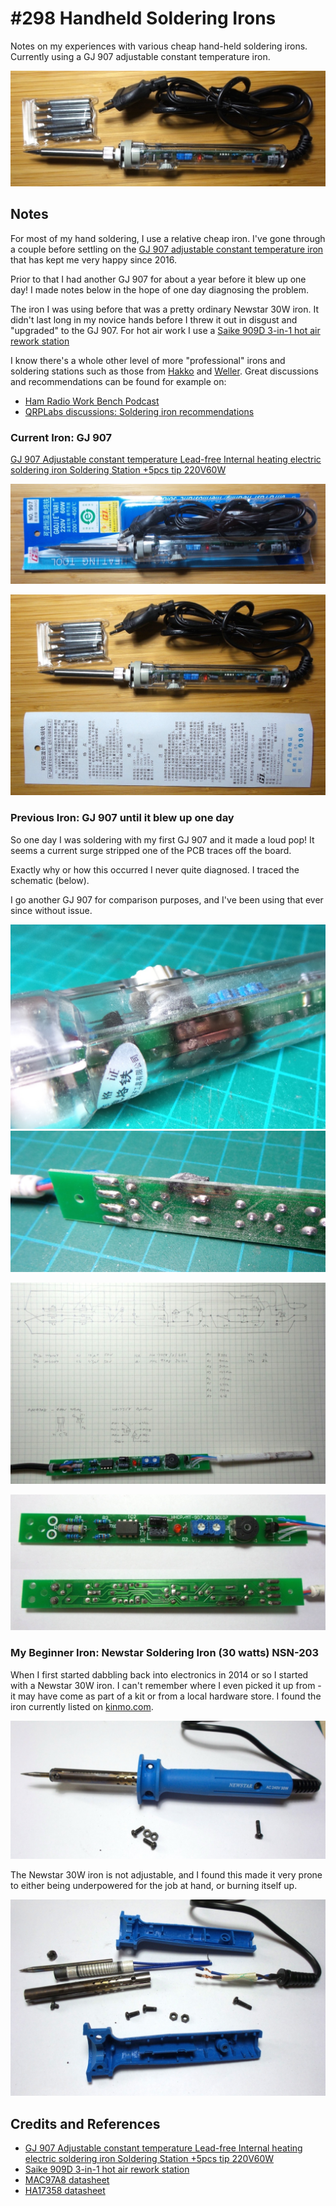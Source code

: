 # #298 Handheld Soldering Irons

Notes on my experiences with various cheap hand-held soldering irons. Currently using a GJ 907 adjustable constant temperature iron.

![Build](./assets/HandheldSolderingIrons_build.jpg?raw=true)

## Notes

For most of my hand soldering, I use a relative cheap iron. I've gone through a couple before settling on the
[GJ 907 adjustable constant temperature iron](https://www.aliexpress.com/item/1998306095.html)
that has kept me very happy since 2016.

Prior to that I had another GJ 907 for about a year before it blew up one day!
I made notes below in the hope of one day diagnosing the problem.

The iron I was using before that was a pretty ordinary Newstar 30W iron. It didn't last long in my novice hands before I threw it out in disgust and "upgraded" to the GJ 907. For hot air work I use a [Saike 909D 3-in-1 hot air rework station](../Saike909D/)

I know there's a whole other level of more "professional" irons and soldering stations such as those from [Hakko](https://hakko.com.sg/) and [Weller](https://www.weller-tools.com/). Great discussions and recommendations can be found for example on:

* [Ham Radio Work Bench Podcast](https://www.hamradioworkbench.com/shop.html)
* [QRPLabs discussions: Soldering iron recommendations](https://groups.io/g/QRPLabs/topic/soldering_iron/13842994)

### Current Iron: GJ 907

[GJ 907 Adjustable constant temperature Lead-free Internal heating electric soldering iron Soldering Station +5pcs tip 220V60W](https://www.aliexpress.com/item/1998306095.html)

![GJ907_pack](./assets/GJ907_pack.jpg)

![GJ907_parts](./assets/GJ907_parts.jpg)

### Previous Iron: GJ 907 until it blew up one day

So one day I was soldering with my first GJ 907 and it made a loud pop!
It seems a current surge stripped one of the PCB traces off the board.

Exactly why or how this occurred I never quite diagnosed. I traced the schematic (below).

I go another GJ 907 for comparison purposes, and I've been using that ever since without issue.

![GJ907_iron_arc](./assets/GJ907_iron_arc.jpg)
![GJ907_iron_arc2](./assets/GJ907_iron_arc2.jpg)

![Schematic](./assets/GJ907_schematic.jpg?raw=true)

![GJ907_pcb](./assets/GJ907_pcb.jpg)

### My Beginner Iron: Newstar Soldering Iron (30 watts) NSN-203

When I first started dabbling back into electronics in 2014 or so I started with a Newstar 30W iron.
I can't remember where I even picked it up from - it may have come as part of a kit or from a local hardware store.
I found the iron currently listed on [kinmo.com](https://kinmo.com/product/newstar-soldering-iron-30-watts-nsn-203/).

![newstar](./assets/newstar.jpg)

The Newstar 30W iron is not adjustable, and I found this made it very prone to either being underpowered for the job at hand, or burning itself up.

![newstar_parts](./assets/newstar_parts.jpg)

## Credits and References

* [GJ 907 Adjustable constant temperature Lead-free Internal heating electric soldering iron Soldering Station +5pcs tip 220V60W](https://www.aliexpress.com/item/1998306095.html)
* [Saike 909D 3-in-1 hot air rework station](../Saike909D/)
* [MAC97A8 datasheet](http://parts.io/detail/11636418/MAC97A8)
* [HA17358 datasheet](http://parts.io/detail/4994146/HA17358)
